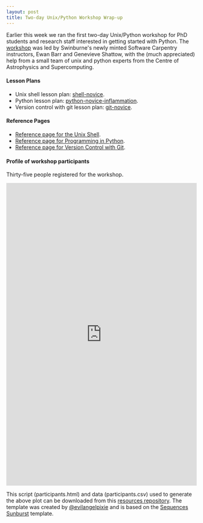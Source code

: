 ```yaml
---
layout: post
title: Two-day Unix/Python Workshop Wrap-up
---
```


Earlier this week we ran the first two-day Unix/Python workshop for PhD students and research staff interested in getting started with Python. The <a href="http://drarnakarick.github.io/2015-05-04-swinpython/"> workshop</a> was led by Swinburne's  newly minted Software Carpentry instructors, Ewan Barr and Genevieve Shattow, with the (much appreciated) help from a small team of unix and python experts from the Centre of Astrophysics and Supercomputing.

#### Lesson Plans
* Unix shell lesson plan: [shell-novice](http://swcarpentry.github.io/shell-novice/).
* Python lesson plan: [python-novice-inflammation](http://swcarpentry.github.io/python-novice-inflammation/).
* Version control with git lesson plan: [git-novice](http://swcarpentry.github.io/git-novice/).

#### Reference Pages

* [Reference page for the Unix Shell](http://software-carpentry.org/v5/novice/ref/01-shell.html).
* [Reference page for Programming in Python](http://software-carpentry.org/v5/novice/ref/03-python.html).
* [Reference page for Version Control with Git](http://software-carpentry.org/v5/novice/ref/02-git.html).

#### Profile of workshop participants

Thirty-five people registered for the workshop.


<iframe width="100%" height="800" src="http://drarnakarick.github.io/software-carpentry-resources/public/participants.html" frameborder="0" allowfullscreen="allowfullscreen">&nbsp;</iframe>


This script (participants.html) and data (participants.csv) used to generate the above plot can be downloaded from this [resources repository](http://drarnakarick.github.io/2015-05-04-swinpython/public/participants.csv). The template was created by [@evilangelpixie](http://twitter.com/evilangelpixie) and is based on the [Sequences Sunburst](http://bl.ocks.org/kerryrodden/7090426) template. 



